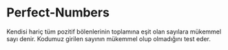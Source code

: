 # Perfect-Numbers
Kendisi hariç tüm pozitif bölenlerinin toplamına eşit olan sayılara mükemmel sayı denir.
Kodumuz girilen sayının mükemmel olup olmadığını test eder.
